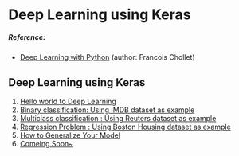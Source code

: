 # Deep Learning using Keras 
##### Reference: 
* [Deep Learning with Python](https://www.bookdepository.com/Deep-Learning-with-Python-Francois-Chollet/9781617294433?redirected=true&utm_medium=Google&utm_campaign=Base1&utm_source=TW&utm_content=Deep-Learning-with-Python&selectCurrency=TWD&w=AFDGAU96SQHJCYA80T69&pdg=pla-293946777986:cmp-6919904049:adg-79519095563:crv-389783812510:pos-:dev-c&gclid=Cj0KCQiAiNnuBRD3ARIsAM8Kmlv64goI9d9P2PuENDbje__5l3S7myPj3fsh35f42OoL8uShVqgdx94aAl3ZEALw_wcB) (author: Francois Chollet)

## Deep Learning using Keras 
1. [Hello world to Deep Learning](https://github.com/ChengYiLin/Deep_Learning_using_keras/blob/master/01_HelloWorld(Deep_Learnig).ipynb)
2. [Binary classification: Using IMDB dataset as example](https://github.com/ChengYiLin/Deep_Learning_using_keras/blob/master/02_Binary_classification.ipynb)
3. [Multiclass classification : Using Reuters dataset as example](https://github.com/ChengYiLin/Deep_Learning_using_keras/blob/master/03_Multi_class_classification.ipynb)
4. [Regression Problem : Using Boston Housing dataset as example](https://github.com/ChengYiLin/Deep_Learning_using_keras/blob/master/04_regression_problem.ipynb)
5. [How to Generalize Your Model](https://github.com/ChengYiLin/Deep_Learning_using_keras/blob/master/05_generalize_model.ipynb)
6. [Comeing Soon~]()